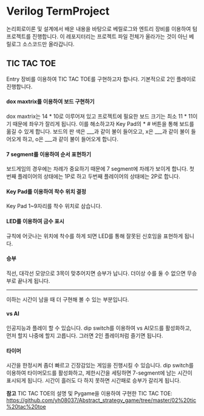 # Verilog TermProject
논리회로이론 및 설계에서 배운 내용을 바탕으로 베릴로그와 엔트리 장비를 이용하여 텀 프로젝트를 진행합니다.
이 레포지터리는 프로젝트 파일 전체가 올라가는 것이 아닌 베릴로그 소스코드만 올라갑니다.

## TIC TAC TOE
Entry 장비를 이용하여 TIC TAC TOE를 구현하고자 합나다. 기본적으로 2인 플레이로 진행합니다.

#### dox maxtrix를 이용하여 보드 구현하기
dox maxtrix는 14 * 10로 이루어져 있고
프로젝트에 필요한 보드 크기는 최소 11 * 11이기 때문에
좌우가 잘리게 됩니다.
이를 해소하고자 Key Pad의 * # 버튼을 통해 보드를 옮길 수 있게 합니다.
보드의 판 색은 ___과 같이 불이 들어오고,
x은 ___과 같이 불이 들어오게 하고,
o은 ___과 같이 불이 들어오게 합니다.

#### 7 segment를 이용하여 순서 표현하기
보드게임의 경우에는 차례가 중요하기 때문에 7 segment에 차례가 보이게 합니다.
첫번째 플레이어의 상태에는 1P로 하고
두번째 플레이어의 상태에는 2P로 합니다.

#### Key Pad를 이용하여 착수 위치 결정
Key Pad 1~9자리를 착수 위치로 삼습니다.


#### LED를 이용하여 금수 표시
규칙에 어긋나는 위치에 착수를 하게 되면
LED를 통해 잘못된 신호임을 표현하게 됩니다.

#### 승부
직선, 대각선 모양으로 3목이 맞추어지면 승부가 납니다.
더이상 수를 둘 수 없으면 무승부로 끝나게 됩니다.


---
이하는 시간이 남을 때 더 구현해 볼 수 있는 부분입니다.

#### vs AI
인공지능과 플레이 할 수 있습니다. dip switch를 이용하여 vs AI모드를 활성화하고, 먼저 할지 나중에 할지 고릅니다.
그러면 2인 플레이처럼 즐기면 됩니다.


#### 타이머
시간을 한정시켜 좀더 빠르고 긴장감있는 게임을 진행시킬 수 있습니다.
dip switch를 이용하여 타이머모드를 활성화하고, 제한시간을 세팅하면
7-segment에 남는 시간이 표시되게 됩니다.
시간이 흘러도 다 하지 못하면 시간패로 승부가 갈리게 됩니다.

**참고**
TIC TAC TOE의 설명 및 Pygame을 이용하여 구현한 TIC TAC TOE:
https://github.com/yh08037/Abstract_strategy_game/tree/master/02%20tic%20tac%20toe
